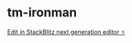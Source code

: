 # tm-ironman

[Edit in StackBlitz next generation editor ⚡️](https://stackblitz.com/~/github.com/c-mac/tm-ironman)